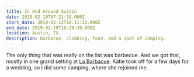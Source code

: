 ```yaml
---
title: In And Around Austin
date: 2019-02-10T07:21:18.000Z
start_date: 2019-02-12T18:11:21.000Z
end_date: 2019-02-19T16:29:39.000Z
location: Austin, TX
description: Barbacue, climbing, food, and a spot of camping.
---
```


The only thing that was really on the list was barbecue. And we got that, mostly
in one grand setting at [La Barbacue](https://www.labarbecue.com). Katie took
off for a few days for a wedding, so I did some camping, where she rejoined me.

